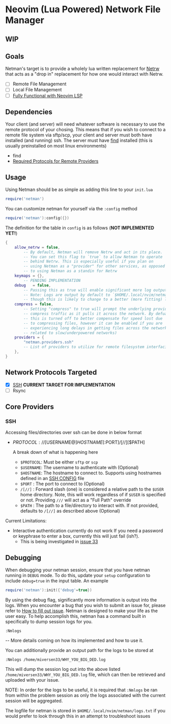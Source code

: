 # Neovim (Lua Powered) Network File Manager

## WIP

## Goals

Netman's target is to provide a wholely lua written replacement for [Netrw](http://www.drchip.org/astronaut/vim/index.html#NETRW) that acts as a "drop in" replacement for how one would interact with Netrw.

- [ ] Remote File Management
- [ ] Local File Management
- [ ] [Fully Functional with Neovim LSP](#lsp)

## Dependencies

Your client (and server) will need whatever software is necessary to use the remote protocol of your chosing. This means that if you wish to connect to a remote file system via sftp/scp, your client and server must both have installed (and running) ssh. 
The server must have [find](https://man7.org/linux/man-pages/man1/find.1.html) installed (this is usually preinstalled on most linux environments)

- find
- [Required Protocols for Remote Providers](#core-providers)

## Usage

Using Netman should be as simple as adding this line to your `init.lua`

```lua
require('netman')
```

You can customize netman for yourself via the `:config` method
```lua 
require('netman'):config({})
```
<!-- TODO: Update this -->
The definition for the table in `config` is as follows (**NOT IMPLEMENTED YET!**)
```lua
{
    allow_netrw = false, 
        -- By default, Netman will remove Netrw and act in its place. 
        -- You can set this flag to `true` to allow Netman to operate 
        -- behind Netrw. This is especially useful if you plan on 
        -- using Netman as a "provider" for other services, as opposed
        -- to using Netman as a standin for Netrw
    keymaps = {},
        -- PENDING IMPLEMENTATION
    debug   = false,
        -- Passing this as true will enable significant more log output.
        -- Note: Logs are output by default to `$HOME/.local/nvim/netman/logs.txt`
        -- though this is likely to change to a better (more fitting) location.
    compress = false,
        -- Setting "compress" to true will prompt the underlying provider to also
        -- compress traffic as it pulls it across the network. By defualt
        -- this is turned off to better compensate for speed lost due
        -- to compressing files, however it can be enabled if you are 
        -- experiencing long delays in getting files across the network (usually
        -- related to slow/underpowered networks)
    providers = {
        "netman.providers.ssh"
        -- List of providers to utilize for remote filesystem interfacing
    },
}
```

## Network Protocols Targeted
- [x] [SSH](#ssh) **CURRENT TARGET FOR IMPLEMENTATION**
- [ ] Rsync

## Core Providers

### SSH

Accessing files/directories over ssh can be done in below format
- $PROTOCOL://[$USERNAME@]$HOSTNAME[:$PORT]/[//][$PATH]
  
    A break down of what is happening here
    - `$PROTOCOL`: Must be either `sftp` or `scp`
    - `$USERNAME`: The username to authenticate with (Optional)
    - `$HOSTNAME`: The hostname to connect to. Supports using hostnames defined in an [SSH CONFIG](https://linux.die.net/man/5/ssh_config) file
    - `$PORT`    : The port to connect to (Optional)
    - `/[//]`    : Forward slash (one) is considered a relative path to the `$USER` home directory. Note, this will work regardless of if `$USER` is specified or not. Providing `///` will act as a "Full Path" override
    - `$PATH`    : The path to a file/directory to interact with. If not provided, defaults to `/[//]` as described above (Optional)

Current Limitations:
- Interactive authentication currently do not work
    If you need a password or keyphrase to enter a box, currently this will just fail (ish?).
    - This is being investigated in [issue 33](https://github.com/miversen33/netman.nvim/issues/33)

## Debugging

When debugging your netman session, ensure that you have netman running in `DEBUG` mode. To do this, update your `setup` configuration to include `debug=true` in the input table. An example
```lua
require('netman'):init({'debug'=true})
```

By using the debug flag, significantly more information is output into the logs.
When you encounter a bug that you wish to submit an issue for, 
please refer to [How to fill out issue](https://github.com/miversen33/netman.nvim/issues/3). Netman is designed to make
your life as the user easy. To help accomplish this, netman has a command built in
specifically to dump session logs for you.
```vim
:Nmlogs
```
-- More details coming on how its implemented and how to use it.

You can additionally provide an output path for the logs to be stored at
```vim
:Nmlogs /home/miversen33/WHY_YOU_BIG_DED.log
```
This will dump the session log out into the above listed `/home/miversen33/WHY_YOU_BIG_DED.log` file, which can then be retrieved and uploaded with your issue.

NOTE: In order for the logs to be useful, it is required that `:Nmlogs` be ran from within
the problem session as only the logs associated with the current session will be aggregated.

The logfile for netman is stored in `$HOME/.local/nvim/netman/logs.txt` if you would prefer to 
look through this in an attempt to troubleshoot issues
